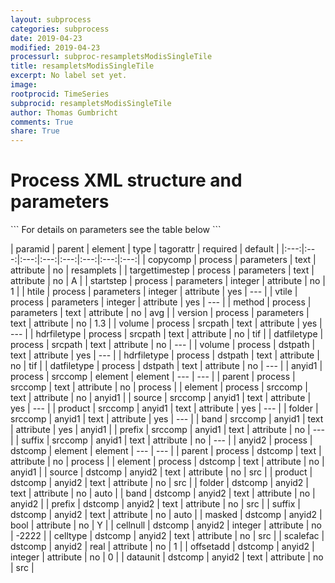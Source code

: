 ```yaml
---
layout: subprocess
categories: subprocess
date: 2019-04-23
modified: 2019-04-23
processurl: subproc-resampletsModisSingleTile
title: resampletsModisSingleTile
excerpt: No label set yet.
image: 
rootprocid: TimeSeries
subprocid: resampletsModisSingleTile
author: Thomas Gumbricht
comments: True
share: True
---
```


<h1 class='foot-description'>Process XML structure and parameters</h1>
```
For details on parameters see the table below
<?xml version="1.0" ?>
<process>
  <!--Generated from python-->
  <userproj plotid="yourplotid" projectid="yourprojectid" siteid="yoursiteid" system="systemid" tractid="yourtractid" userid="youruserid"/>
  <period endday="DD" endmonth="MM" endyear="YYYY" seasonendday="DD" seasonendmonth="MM" seasonstartday="DD" seasonstartmonth="MM" startday="DD" startmonth="MM" startyear="YYYY" timestep="timestep"/>
  <parameters copycomp="txtstring" htile="xyz" method="txtstring" startstep="xyz" targettimestep="txtstring" version="txtstring" vtile="xyz"/>
  <srcpath datfiletype="txtstring" hdrfiletype="txtstring" volume="txtstring"/>
  <dstpath datfiletype="txtstring" hdrfiletype="txtstring" volume="txtstring"/>
  <srccomp element="txtstring" parent="txtstring">
    <anyid1 band="txtstring" folder="txtstring" prefix="txtstring" product="txtstring" source="txtstring" suffix="txtstring"/>
  </srccomp>
  <dstcomp element="txtstring" parent="txtstring">
    <anyid2 band="txtstring" cellnull="xyz" celltype="txtstring" dataunit="txtstring" folder="txtstring" masked="True/False" offsetadd="xyz" prefix="txtstring" product="txtstring" scalefac="xyz.abc" source="txtstring" suffix="txtstring"/>
  </dstcomp>
</process>
```

| paramid | parent | element | type | tagorattr | required | default |
|:---:|:---:|:---:|:---:|:---:|:---:|:---:|:---:|
| copycomp | process | parameters | text | attribute | no | resamplets |
| targettimestep | process | parameters | text | attribute | no | A |
| startstep | process | parameters | integer | attribute | no | 1 |
| htile | process | parameters | integer | attribute | yes | --- |
| vtile | process | parameters | integer | attribute | yes | --- |
| method | process | parameters | text | attribute | no | avg |
| version | process | parameters | text | attribute | no | 1.3 |
| volume | process | srcpath | text | attribute | yes | --- |
| hdrfiletype | process | srcpath | text | attribute | no | tif |
| datfiletype | process | srcpath | text | attribute | no | --- |
| volume | process | dstpath | text | attribute | yes | --- |
| hdrfiletype | process | dstpath | text | attribute | no | tif |
| datfiletype | process | dstpath | text | attribute | no | --- |
| anyid1 | process | srccomp | element | element | --- | --- |
| parent | process | srccomp | text | attribute | no | process |
| element | process | srccomp | text | attribute | no | anyid1 |
| source | srccomp | anyid1 | text | attribute | yes | --- |
| product | srccomp | anyid1 | text | attribute | yes | --- |
| folder | srccomp | anyid1 | text | attribute | yes | --- |
| band | srccomp | anyid1 | text | attribute | yes | anyid1 |
| prefix | srccomp | anyid1 | text | attribute | no | --- |
| suffix | srccomp | anyid1 | text | attribute | no | --- |
| anyid2 | process | dstcomp | element | element | --- | --- |
| parent | process | dstcomp | text | attribute | no | process |
| element | process | dstcomp | text | attribute | no | anyid1 |
| source | dstcomp | anyid2 | text | attribute | no | src |
| product | dstcomp | anyid2 | text | attribute | no | src |
| folder | dstcomp | anyid2 | text | attribute | no | auto |
| band | dstcomp | anyid2 | text | attribute | no | anyid2 |
| prefix | dstcomp | anyid2 | text | attribute | no | src |
| suffix | dstcomp | anyid2 | text | attribute | no | auto |
| masked | dstcomp | anyid2 | bool | attribute | no | Y |
| cellnull | dstcomp | anyid2 | integer | attribute | no | -2222 |
| celltype | dstcomp | anyid2 | text | attribute | no | src |
| scalefac | dstcomp | anyid2 | real | attribute | no | 1 |
| offsetadd | dstcomp | anyid2 | integer | attribute | no | 0 |
| dataunit | dstcomp | anyid2 | text | attribute | no | src |
